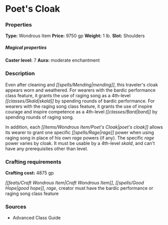 ﻿---
Title: "Poet's Cloak"
Type: "Wondrous Item"
Price: "9750 gp"
Weight: "1 lb."
Slot: "Shoulders"
Caster level: "7"
Aura: "moderate enchantment"
Description: |
  "Even after cleaning and mending, this traveler's cloak appears worn and weathered. For wearers with the bardic performance class feature, it grants the use of raging song as a 4th-level skald by spending rounds of bardic performance. For wearers with the raging song class feature, it grants the use of inspire courage and inspire competence as a 4th-level bard by spending rounds of raging song.
  In addition, each _poet's cloak_ allows its wearer to grant one specific rage power when using raging song in place of his own rage powers (if any). The specific rage power varies by cloak. It must be usable by a 4th-level skald, and can't have any prerequisites other than level."
Crafting cost: "4875 gp"
Sources: "['Advanced Class Guide']"
---

# Poet's Cloak

### Properties

**Type:** Wondrous Item **Price:** 9750 gp **Weight:** 1 lb. **Slot:** Shoulders

##### Magical properties

**Caster level:** 7 **Aura:** moderate enchantment

### Description

Even after cleaning and _[[spells/Mending|mending]]_, this traveler's cloak appears worn and weathered. For wearers with the bardic performance class feature, it grants the use of raging song as a 4th-level _[[classes/Skald|skald]]_ by spending rounds of bardic performance. For wearers with the raging song class feature, it grants the use of inspire courage and inspire competence as a 4th-level _[[classes/Bard|bard]]_ by spending rounds of raging song.

In addition, each _[[items/Wondrous Item/Poet's Cloak|poet's cloak]]_ allows its wearer to grant one specific _[[spells/Rage|rage]]_ power when using raging song in place of his own _rage_ powers (if any). The specific _rage_ power varies by cloak. It must be usable by a 4th-level _skald_, and can't have any prerequisites other than level.

### Crafting requirements

**Crafting cost:** 4875 gp

_[[feats/Craft Wondrous Item|Craft Wondrous Item]]_, _[[spells/Good Hope|good hope]]_, _rage_, creator must have the bardic performance or raging song class feature

### Sources

* Advanced Class Guide
